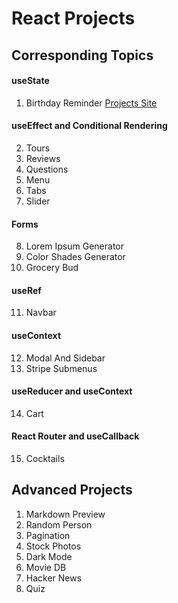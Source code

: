 # React Projects

## Corresponding Topics

#### useState

1. Birthday Reminder 
   [Projects Site](https://react-projects-1-birthday-reminder.netlify.app/)

#### useEffect and Conditional Rendering

2. Tours
3. Reviews
4. Questions
5. Menu
6. Tabs
7. Slider

#### Forms

8. Lorem Ipsum Generator
9. Color Shades Generator
10. Grocery Bud

#### useRef

11. Navbar

#### useContext

12. Modal And Sidebar
13. Stripe Submenus

#### useReducer and useContext

14. Cart

#### React Router and useCallback

15. Cocktails

## Advanced Projects 

1.  Markdown Preview
2.  Random Person
3.  Pagination
4.  Stock Photos
5.  Dark Mode
6.  Movie DB
7.  Hacker News
8.  Quiz
